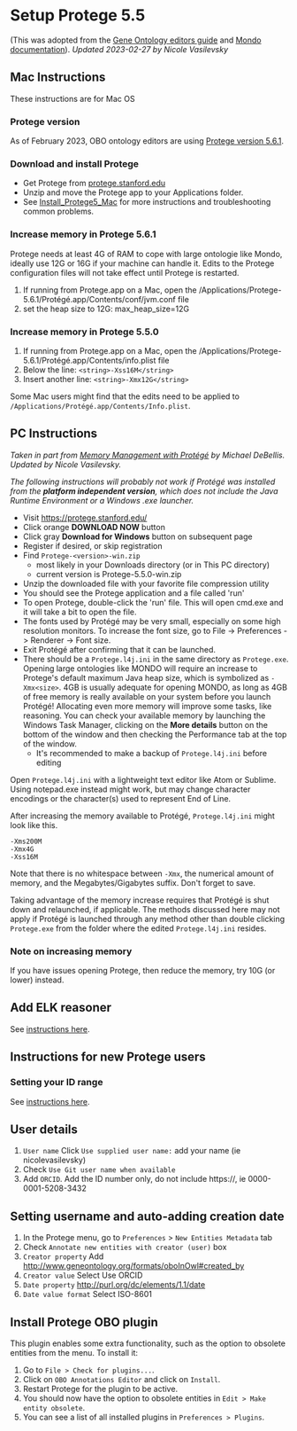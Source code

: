 # Setup Protege 5.5

(This was adopted from the [Gene Ontology editors guide](http://wiki.geneontology.org/index.php/Protege5_5_setup_for_GO_Eds) and [Mondo documentation](https://mondo.readthedocs.io/en/latest/editors-guide/a-protege-setup/)). _Updated 2023-02-27 by Nicole Vasilevsky_

## Mac Instructions

These instructions are for Mac OS

### Protege version

As of February 2023, OBO ontology editors are using [Protege version 5.6.1](https://github.com/protegeproject/protege-distribution/releases).

### Download and install Protege

- Get Protege from [protege.stanford.edu](https://protege.stanford.edu/)
- Unzip and move the Protege app to your Applications folder.
- See [Install_Protege5_Mac](https://protegewiki.stanford.edu/wiki/Install_Protege5_Mac) for more instructions and troubleshooting common problems.

### Increase memory in Protege 5.6.1
Protege needs at least 4G of RAM to cope with large ontologie like Mondo, ideally use 12G or 16G if your machine can handle it. Edits to the Protege configuration files will not take effect until Protege is restarted.

1. If running from Protege.app on a Mac, open the /Applications/Protege-5.6.1/Protégé.app/Contents/conf/jvm.conf file
1. set the heap size to 12G: max_heap_size=12G

### Increase memory in Protege 5.5.0

1. If running from Protege.app on a Mac, open the /Applications/Protege-5.6.1/Protégé.app/Contents/info.plist file
1. Below the line: `<string>-Xss16M</string>`
1. Insert another line: `<string>-Xmx12G</string>`

Some Mac users might find that the edits need to be applied to `/Applications/Protégé.app/Contents/Info.plist`.

## PC Instructions

_Taken in part from [Memory Management with Protégé](https://www.michaeldebellis.com/post/memory-management-with-prot%C3%A9g%C3%A9) by Michael DeBellis. Updated by Nicole Vasilevsky._

_The following instructions will probably not work if Protégé was installed from the **platform independent version**, which does not include the Java Runtime Environment or a Windows .exe launcher._

- Visit https://protege.stanford.edu/
- Click orange **DOWNLOAD NOW** button
- Click gray **Download for Windows** button on subsequent page
- Register if desired, or skip registration 
- Find `Protege-<version>-win.zip`
  - most likely in your Downloads directory (or in This PC directory)
  - current version is Protege-5.5.0-win.zip
- Unzip the downloaded file with your favorite file compression utility
- You should see the Protege application and a file called 'run'
- To open Protege, double-click the 'run' file. This will open cmd.exe and it will take a bit to open the file.
- The fonts used by Protégé may be very small, especially on some high resolution monitors. To increase the font size, go to  File -> Preferences -> Renderer -> Font size.
- Exit Protégé after confirming that it can be launched.
- There should be a `Protege.l4j.ini` in the same directory as `Protege.exe`. Opening large ontologies like MONDO will require an increase to Protege's default maximum Java heap size, which is symbolized as `-Xmx<size>`. 4GB is usually adequate for opening MONDO, as long as 4GB of free memory is really available on your system before you launch Protégé! Allocating even more memory will improve some tasks, like reasoning. You can check your available memory by launching the Windows Task Manager, clicking on the **More details** button on the bottom of the window and then checking the Performance tab at the top of the window.
  - It's recommended to make a backup of `Protege.l4j.ini` before editing

Open `Protege.l4j.ini` with a lightweight text editor like Atom or Sublime. Using notepad.exe instead might work, but may change character encodings or the character(s) used to represent End of Line.  

After increasing the memory available to Protégé, `Protege.l4j.ini` might look like this. 

```
-Xms200M
-Xmx4G
-Xss16M
```

Note that there is no whitespace between `-Xmx`, the numerical amount of memory, and the Megabytes/Gigabytes suffix. Don't forget to save. 

Taking advantage of the memory increase requires that Protégé is shut down and relaunched, if applicable. The methods discussed here may not apply if Protégé  is launched through any method other than double clicking `Protege.exe` from the folder where the edited `Protege.l4j.ini` resides.

### Note on increasing memory

If you have issues opening Protege, then reduce the memory, try 10G (or lower) instead.

## Add ELK reasoner

See [instructions here](https://oboacademy.github.io/obook/howto/installing-elk-in-protege/).

## Instructions for new Protege users

### Setting your ID range

See [instructions here](https://oboacademy.github.io/obook/howto/idrange/).

## User details

1. `User name` Click `Use supplied user name:` add your name (ie nicolevasilevsky)
2. Check `Use Git user name when available`
3. Add `ORCID`. Add the ID number only, do not include https://, ie 0000-0001-5208-3432

## Setting username and auto-adding creation date

1. In the Protege menu, go to `Preferences` > `New Entities Metadata` tab
2. Check `Annotate new entities with creator (user)` box
3. `Creator property` Add http://www.geneontology.org/formats/oboInOwl#created_by
4. `Creator value` Select Use ORCID
5. `Date property` http://purl.org/dc/elements/1.1/date
6. `Date value format` Select ISO-8601

## Install Protege OBO plugin

This plugin enables some extra functionality, such as the option to obsolete entities from the menu. To install it:

1. Go to `File > Check for plugins...`.
2. Click on `OBO Annotations Editor` and click on `Install`.
3. Restart Protege for the plugin to be active.
4. You should now have the option to obsolete entities in `Edit > Make entity obsolete`.
5. You can see a list of all installed plugins in `Preferences > Plugins`.
